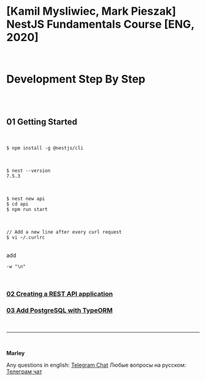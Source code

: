 # [Kamil Mysliwiec, Mark Pieszak] NestJS Fundamentals Course [ENG, 2020]

<br/>

# Development Step By Step

<br/>

<br/>

## 01 Getting Started

<br/>

    $ npm install -g @nestjs/cli

<br/>

    $ nest --version
    7.5.3

<br/>

    $ nest new api
    $ cd api
    $ npm run start

<br/>

    // Add a new line after every curl request
    $ vi ~/.curlrc

<br/>
add
<br/>

```
-w "\n"
```

<br/>

### [02 Creating a REST API application](./02-Creating-a-REST-API-application.md)

### [03 Add PostgreSQL with TypeORM](./03-Add-PostgreSQL-with-TypeORM.md)

<br/>

---

<br/>

**Marley**

Any questions in english: <a href="https://jsdev.org/chat/">Telegram Chat</a>
Любые вопросы на русском: <a href="https://jsdev.ru/chat/">Телеграм чат</a>

```

```
